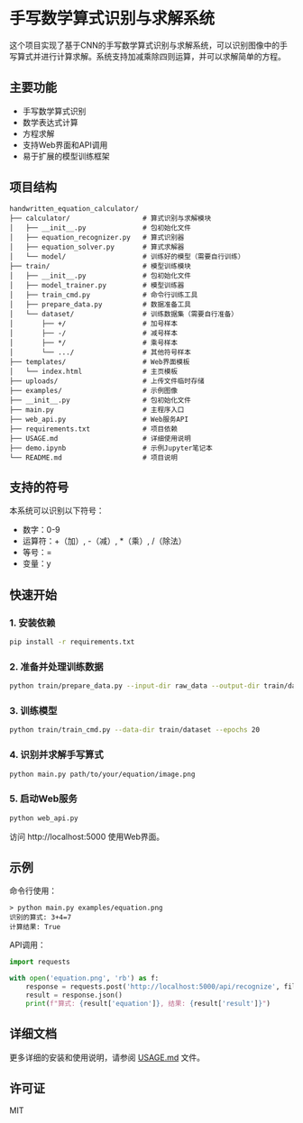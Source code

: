 # 手写数学算式识别与求解系统

这个项目实现了基于CNN的手写数学算式识别与求解系统，可以识别图像中的手写算式并进行计算求解。系统支持加减乘除四则运算，并可以求解简单的方程。

## 主要功能

- 手写数学算式识别
- 数学表达式计算
- 方程求解
- 支持Web界面和API调用
- 易于扩展的模型训练框架

## 项目结构

```
handwritten_equation_calculator/
├── calculator/                  # 算式识别与求解模块
│   ├── __init__.py              # 包初始化文件
│   ├── equation_recognizer.py   # 算式识别器
│   ├── equation_solver.py       # 算式求解器
│   └── model/                   # 训练好的模型（需要自行训练）
├── train/                       # 模型训练模块
│   ├── __init__.py              # 包初始化文件
│   ├── model_trainer.py         # 模型训练器
│   ├── train_cmd.py             # 命令行训练工具
│   ├── prepare_data.py          # 数据准备工具
│   └── dataset/                 # 训练数据集（需要自行准备）
│       ├── +/                   # 加号样本
│       ├── -/                   # 减号样本
│       ├── */                   # 乘号样本
│       └── .../                 # 其他符号样本
├── templates/                   # Web界面模板
│   └── index.html               # 主页模板
├── uploads/                     # 上传文件临时存储
├── examples/                    # 示例图像
├── __init__.py                  # 包初始化文件
├── main.py                      # 主程序入口
├── web_api.py                   # Web服务API
├── requirements.txt             # 项目依赖
├── USAGE.md                     # 详细使用说明
├── demo.ipynb                   # 示例Jupyter笔记本
└── README.md                    # 项目说明
```

## 支持的符号

本系统可以识别以下符号：
- 数字：0-9
- 运算符：+（加）, -（减）, *（乘）, /（除法）
- 等号：=
- 变量：y

## 快速开始

### 1. 安装依赖

```bash
pip install -r requirements.txt
```

### 2. 准备并处理训练数据

```bash
python train/prepare_data.py --input-dir raw_data --output-dir train/dataset
```

### 3. 训练模型

```bash
python train/train_cmd.py --data-dir train/dataset --epochs 20
```

### 4. 识别并求解手写算式

```bash
python main.py path/to/your/equation/image.png
```

### 5. 启动Web服务

```bash
python web_api.py
```

访问 http://localhost:5000 使用Web界面。

## 示例

命令行使用：
```
> python main.py examples/equation.png
识别的算式: 3+4=7
计算结果: True
```

API调用：
```python
import requests

with open('equation.png', 'rb') as f:
    response = requests.post('http://localhost:5000/api/recognize', files={'image': f})
    result = response.json()
    print(f"算式: {result['equation']}, 结果: {result['result']}")
```

## 详细文档

更多详细的安装和使用说明，请参阅 [USAGE.md](USAGE.md) 文件。

## 许可证

MIT
